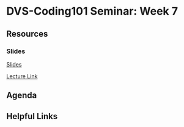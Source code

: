 # DVS-Coding101 Seminar: Week 7

## Resources
### Slides
[Slides](g)

[Lecture Link](https://youtu.be/GVdllm_uo_I)
## Agenda


## Helpful Links
